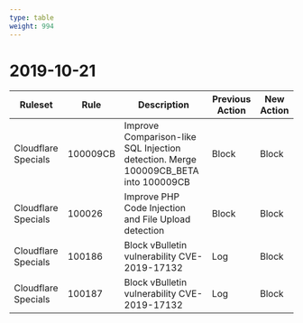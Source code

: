 ```yaml
---
type: table
weight: 994
---
```


# 2019-10-21

<TableWrap><table style="width: 100%">

<thead>
  <tr>
    <th>Ruleset</th>
    <th>Rule</th>
    <th>Description</th>
    <th>Previous Action</th>
    <th>New Action</th>
  </tr>
</thead>
<tbody>
  <tr>
    <td>Cloudflare Specials</td>
    <td>100009CB</td>
    <td>Improve Comparison-like SQL Injection detection. Merge 100009CB_BETA into 100009CB</td>
    <td>Block</td>
    <td>Block</td>
  </tr>
  <tr>
    <td>Cloudflare Specials</td>
    <td>100026</td>
    <td>Improve PHP Code Injection and File Upload detection</td>
    <td>Block</td>
    <td>Block</td>
  </tr>
  <tr>
    <td>Cloudflare Specials</td>
    <td>100186</td>
    <td>Block vBulletin vulnerability CVE-2019-17132</td>
    <td>Log</td>
    <td>Block</td>
  </tr>
  <tr>
    <td>Cloudflare Specials</td>
    <td>100187</td>
    <td>Block vBulletin vulnerability CVE-2019-17132</td>
    <td>Log</td>
    <td>Block</td>
  </tr>
</tbody>

</table></TableWrap>
